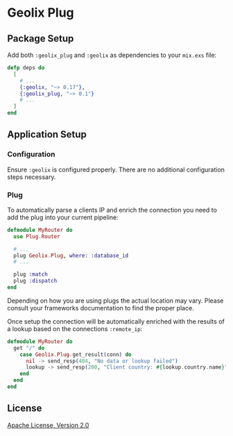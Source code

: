# Geolix Plug

## Package Setup

Add both `:geolix_plug` and `:geolix` as dependencies to your `mix.exs` file:

```elixir
defp deps do
  [
    # ...
    {:geolix, "~> 0.17"},
    {:geolix_plug, "~> 0.1"}
    # ...
  ]
end
```

## Application Setup

### Configuration

Ensure `:geolix` is configured properly. There are no additional configuration
steps necessary.

### Plug

To automatically parse a clients IP and enrich the connection you need to add
the plug into your current pipeline:

```elixir
defmodule MyRouter do
  use Plug.Router

  # ...
  plug Geolix.Plug, where: :database_id
  # ...

  plug :match
  plug :dispatch
end
```

Depending on how you are using plugs the actual location may vary. Please
consult your frameworks documentation to find the proper place.

Once setup the connection will be automatically enriched with the results of
a lookup based on the connections `:remote_ip`:

```elixir
defmodule MyRouter do
  get "/" do
    case Geolix.Plug.get_result(conn) do
      nil -> send_resp(404, "No data or lookup failed")
      lookup -> send_resp(200, "Client country: #{lookup.country.name}")
    end
  end
end
```

## License

[Apache License, Version 2.0](http://www.apache.org/licenses/LICENSE-2.0)
